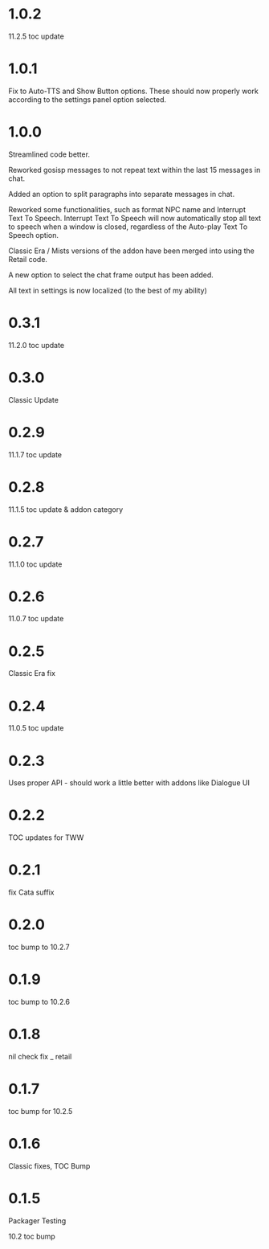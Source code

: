 # 1.0.2

11.2.5 toc update

# 1.0.1

Fix to Auto-TTS and Show Button options. These should now properly work according to the settings panel option selected.

# 1.0.0

Streamlined code better.

Reworked gosisp messages to not repeat text within the last 15 messages in chat.

Added an option to split paragraphs into separate messages in chat.

Reworked some functionalities, such as format NPC name and Interrupt Text To Speech. Interrupt Text To Speech will now automatically stop all text to speech when a window is closed, regardless of the Auto-play Text To Speech option.

Classic Era / Mists versions of the addon have been merged into using the Retail code.

A new option to select the chat frame output has been added.

All text in settings is now localized  (to the best of my ability)

# 0.3.1

11.2.0 toc update

# 0.3.0

Classic Update

# 0.2.9

11.1.7 toc update

# 0.2.8

11.1.5 toc update & addon category

# 0.2.7

11.1.0 toc update

# 0.2.6

11.0.7 toc update

# 0.2.5

Classic Era fix

# 0.2.4

11.0.5 toc update

# 0.2.3

Uses proper API - should work a little better with addons like Dialogue UI

# 0.2.2

TOC updates for TWW

# 0.2.1

fix Cata suffix

# 0.2.0

toc bump to 10.2.7

# 0.1.9

toc bump to 10.2.6

# 0.1.8

nil check fix _ retail

# 0.1.7

toc bump for 10.2.5

# 0.1.6

Classic fixes, TOC Bump

# 0.1.5

Packager Testing

10.2 toc bump